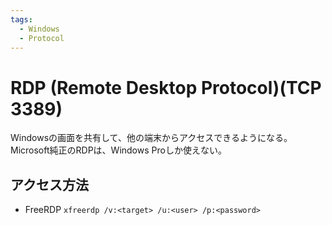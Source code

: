```yaml
---
tags:
  - Windows
  - Protocol
---
```


# RDP (Remote Desktop Protocol)(TCP 3389)

Windowsの画面を共有して、他の端末からアクセスできるようになる。
Microsoft純正のRDPは、Windows Proしか使えない。

## アクセス方法

- FreeRDP
    `xfreerdp /v:<target> /u:<user> /p:<password>`
